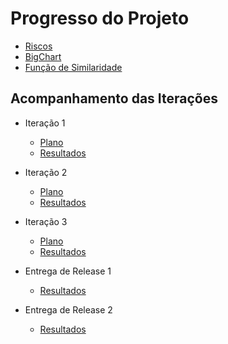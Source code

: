 # Progresso do Projeto #


  * [Riscos](Riscos.md)
  * [BigChart](BigChart.md)
  * [Função de Similaridade](SimFun.md)

## Acompanhamento das Iterações ##

  * Iteração 1
    * [Plano](Iteracao1.md)
    * [Resultados](ResultadosIteracao1.md)


  * Iteração 2
    * [Plano](Iteracao2.md)
    * [Resultados](ResultadosIteracao2.md)

  * Iteração 3
    * [Plano](Iteracao3.md)
    * [Resultados](ResultadosIteracao3.md)

  * Entrega de Release 1
    * [Resultados](ResultadosRelease1.md)

  * Entrega de Release 2
    * [Resultados](ResultadosRelease2.md)